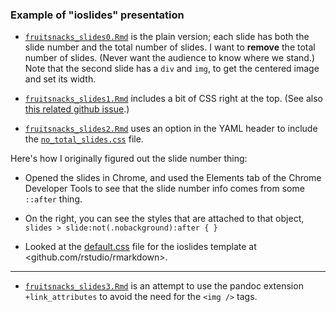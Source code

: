 ### Example of "ioslides" presentation

- [`fruitsnacks_slides0.Rmd`](fruitsnacks_slides0.Rmd) is the plain version; each slide has both
  the slide number and the total number of slides. I want to
  **remove** the total number of slides. (Never want the audience to
  know where we stand.)  Note that the second slide has a `div` and
  `img`, to get the centered image and set its width.

- [`fruitsnacks_slides1.Rmd`](fruitsnacks_slides1.Rmd) includes a bit of CSS right at the top.
  (See also
  [this related github issue](https://github.com/rstudio/rmarkdown/issues/244).)

- [`fruitsnacks_slides2.Rmd`](fruitsnacks_slides2.Rmd) uses an option in the YAML header to
  include the [`no_total_slides.css`](no_total_slides.css) file.

Here's how I originally figured out the slide number thing:

- Opened the slides in Chrome, and used the Elements tab of the Chrome
  Developer Tools to see that the slide number info comes from some
  `::after` thing.

- On the right, you can see the styles that are attached to that
  object, `slides > slide:not(.nobackground):after { }`

- Looked at the [default.css](https://github.com/rstudio/rmarkdown/blob/master/inst/rmd/ioslides/ioslides-13.5.1/theme/css/default.css#L302-L309)
  file for the ioslides template at <github.com/rstudio/rmarkdown>.


---

- [`fruitsnacks_slides3.Rmd`](fruitsnacks_slides3.Rmd) is an attempt
  to use the pandoc extension `+link_attributes` to avoid the need for
  the `<img />` tags.
